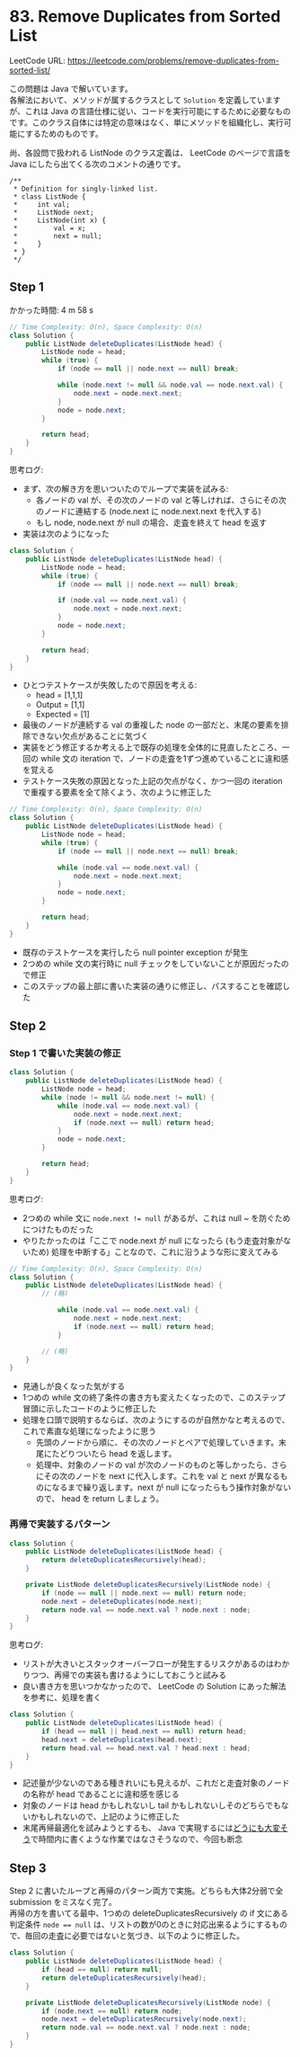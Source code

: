 # 83. Remove Duplicates from Sorted List

LeetCode URL: https://leetcode.com/problems/remove-duplicates-from-sorted-list/

この問題は Java で解いています。  
各解法において、メソッドが属するクラスとして `Solution` を定義していますが、これは Java の言語仕様に従い、コードを実行可能にするために必要なものです。このクラス自体には特定の意味はなく、単にメソッドを組織化し、実行可能にするためのものです。

尚、各設問で扱われる ListNode のクラス定義は、 LeetCode のページで言語を Java にしたら出てくる次のコメントの通りです。

```
/**
 * Definition for singly-linked list.
 * class ListNode {
 *     int val;
 *     ListNode next;
 *     ListNode(int x) {
 *         val = x;
 *         next = null;
 *     }
 * }
 */
```

## Step 1

かかった時間: 4 m 58 s

```java
// Time Complexity: O(n), Space Complexity: O(n)
class Solution {
    public ListNode deleteDuplicates(ListNode head) {
        ListNode node = head;
        while (true) {
            if (node == null || node.next == null) break;

            while (node.next != null && node.val == node.next.val) {
                node.next = node.next.next;
            }
            node = node.next;
        }

        return head;
    }
}
```

思考ログ:

- まず、次の解き方を思いついたのでループで実装を試みる:
    - 各ノードの val が、その次のノードの val と等しければ、さらにその次のノードに連結する (node.next に node.next.next を代入する)
    - もし node, node.next が null の場合、走査を終えて head を返す
- 実装は次のようになった

```java
class Solution {
    public ListNode deleteDuplicates(ListNode head) {
        ListNode node = head;
        while (true) {
            if (node == null || node.next == null) break;

            if (node.val == node.next.val) {
                node.next = node.next.next;
            }
            node = node.next;
        }

        return head;
    }
}
```

- ひとつテストケースが失敗したので原因を考える:
    - head     = [1,1,1]
    - Output   = [1,1]
    - Expected = [1]
- 最後のノードが連続する val の重複した node の一部だと、末尾の要素を排除できない欠点があることに気づく
- 実装をどう修正するか考える上で既存の処理を全体的に見直したところ、一回の while 文の iteration で、ノードの走査を1ずつ進めていることに違和感を覚える
- テストケース失敗の原因となった上記の欠点がなく、かつ一回の iteration で重複する要素を全て除くよう、次のように修正した

```java
// Time Complexity: O(n), Space Complexity: O(n)
class Solution {
    public ListNode deleteDuplicates(ListNode head) {
        ListNode node = head;
        while (true) {
            if (node == null || node.next == null) break;

            while (node.val == node.next.val) {
                node.next = node.next.next;
            }
            node = node.next;
        }

        return head;
    }
}
```

- 既存のテストケースを実行したら null pointer exception が発生
- 2つめの while 文の実行時に null チェックをしていないことが原因だったので修正
- このステップの最上部に書いた実装の通りに修正し、パスすることを確認した

## Step 2

### Step 1 で書いた実装の修正

```java
class Solution {
    public ListNode deleteDuplicates(ListNode head) {
        ListNode node = head;
        while (node != null && node.next != null) {
            while (node.val == node.next.val) {
                node.next = node.next.next;
                if (node.next == null) return head;
            }
            node = node.next;
        }

        return head;
    }
}
```

思考ログ:

- 2つめの while 文に `node.next != null` があるが、これは null ~ を防ぐためにつけたものだった
- やりたかったのは「ここで node.next が null になったら (もう走査対象がないため) 処理を中断する」ことなので、これに沿うような形に変えてみる

```java
// Time Complexity: O(n), Space Complexity: O(n)
class Solution {
    public ListNode deleteDuplicates(ListNode head) {
        // (略)

            while (node.val == node.next.val) {
                node.next = node.next.next;
                if (node.next == null) return head;
            }

        // (略)
    }
}
```

- 見通しが良くなった気がする
- 1つめの while 文の終了条件の書き方も変えたくなったので、このステップ冒頭に示したコードのように修正した
- 処理を口頭で説明するならば、次のようにするのが自然かなと考えるので、これで素直な処理になったように思う
    - 先頭のノードから順に、その次のノードとペアで処理していきます。末尾にたどりついたら head を返します。
    - 処理中、対象のノードの val が次のノードのものと等しかったら、さらにその次のノードを next に代入します。これを val と next が異なるものになるまで繰り返します。next が null になったらもう操作対象がないので、 head を return しましょう。

### 再帰で実装するパターン

```java
class Solution {
    public ListNode deleteDuplicates(ListNode head) {
        return deleteDuplicatesRecursively(head);
    }

    private ListNode deleteDuplicatesRecursively(ListNode node) {
        if (node == null || node.next == null) return node;
        node.next = deleteDuplicates(node.next);
        return node.val == node.next.val ? node.next : node;
    }
}
```

思考ログ:

- リストが大きいとスタックオーバーフローが発生するリスクがあるのはわかりつつ、再帰での実装も書けるようにしておこうと試みる
- 良い書き方を思いつかなかったので、 LeetCode の Solution にあった解法を参考に、処理を書く

```java
class Solution {
    public ListNode deleteDuplicates(ListNode head) {
        if (head == null || head.next == null) return head;
        head.next = deleteDuplicates(head.next);
        return head.val == head.next.val ? head.next : head;
    }
}
```

- 記述量が少ないのである種きれいにも見えるが、これだと走査対象のノードの名称が head であることに違和感を感じる
- 対象のノードは head かもしれないし tail かもしれないしそのどちらでもないかもしれないので、上記のように修正した
- 末尾再帰最適化を試みようとするも、 Java で実現するには[どうにも大変そう](https://backpaper0.github.io/ghosts/optimized_tail_call_recursive_fibonacci_in_java.html#/)で時間内に書くような作業ではなさそうなので、今回も断念

## Step 3

Step 2 に書いたループと再帰のパターン両方で実施。どちらも大体2分弱で全 submission をミスなく完了。  
再帰の方を書いてる最中、1つめの deleteDuplicatesRecursively の if 文にある判定条件 `node == null` は、リストの数が0のときに対応出来るようにするもので、毎回の走査に必要ではないと気づき、以下のように修正した。

```java
class Solution {
    public ListNode deleteDuplicates(ListNode head) {
        if (head == null) return null;
        return deleteDuplicatesRecursively(head);
    }

    private ListNode deleteDuplicatesRecursively(ListNode node) {
        if (node.next == null) return node;
        node.next = deleteDuplicatesRecursively(node.next);
        return node.val == node.next.val ? node.next : node;
    }
}
```


